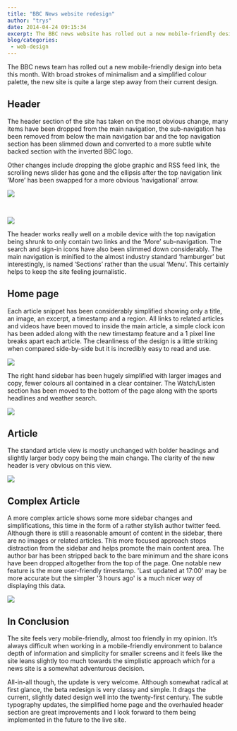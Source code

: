 ```yaml
---
title: "BBC News website redesign"
author: "trys"
date: 2014-04-24 09:15:34
excerpt: The BBC news website has rolled out a new mobile-friendly design into beta this month.
blog/categories: 
 - web-design
---
```


The BBC news team has rolled out a new mobile-friendly design into beta this month. With broad strokes of minimalism and a simplified colour palette, the new site is quite a large step away from their current design.

## Header

The header section of the site has taken on the most obvious change, many items have been dropped from the main navigation, the sub-navigation has been removed from below the main navigation bar and the top navigation section has been slimmed down and converted to a more subtle white backed section with the inverted BBC logo.

Other changes include dropping the globe graphic and RSS feed link, the scrolling news slider has gone and the ellipsis after the top navigation link ‘More’ has been swapped for a more obvious ‘navigational’ arrow.

![](images/blog/BBC-New-Header-1024x179.jpg)

&nbsp;

![](images/blog/BBC-Old-Header-1024x178.jpg)

The header works really well on a mobile device with the top navigation being shrunk to only contain two links and the ‘More’ sub-navigation. The search and sign-in icons have also been slimmed down considerably. The main navigation is minified to the almost industry standard ‘hamburger’ but interestingly, is named ‘Sections’ rather than the usual ‘Menu’. This certainly helps to keep the site feeling journalistic.

## Home page

Each article snippet has been considerably simplified showing only a title, an image, an excerpt, a timestamp and a region. All links to related articles and videos have been moved to inside the main article, a simple clock icon has been added along with the new timestamp feature and a 1 pixel line breaks apart each article. The cleanliness of the design is a little striking when compared side-by-side but it is incredibly easy to read and use.

[![](images/blog/BBC-Compare-Home-1024x340.jpg)](http://www.tomango.co.uk/wp-content/uploads/2014/04/BBC-Compare-Home.jpg)

The right hand sidebar has been hugely simplified with larger images and copy, fewer colours all contained in a clear container. The Watch/Listen section has been moved to the bottom of the page along with the sports headlines and weather search.

[![](images/blog/BBC-New-Home-Low-1024x638.jpg)](http://www.tomango.co.uk/wp-content/uploads/2014/04/BBC-New-Home-Low.jpg)

## Article

The standard article view is mostly unchanged with bolder headings and slightly larger body copy being the main change. The clarity of the new header is very obvious on this view.

[![](images/blog/BBC-Compare-End-1024x340.jpg)](http://www.tomango.co.uk/wp-content/uploads/2014/04/BBC-Compare-End.jpg)

## Complex Article

A more complex article shows some more sidebar changes and simplifications, this time in the form of a rather stylish author twitter feed. Although there is still a reasonable amount of content in the sidebar, there are no images or related articles. This more focused approach stops distraction from the sidebar and helps promote the main content area. The author bar has been stripped back to the bare minimum and the share icons have been dropped altogether from the top of the page. One notable new feature is the more user-friendly timestamp. 'Last updated at 17:00' may be more accurate but the simpler '3 hours ago' is a much nicer way of displaying this data.

[![](images/blog/BBC-Compare-Complex-1024x340.jpg)](http://www.tomango.co.uk/wp-content/uploads/2014/04/BBC-Compare-Complex.jpg)

## In Conclusion

The site feels very mobile-friendly, almost too friendly in my opinion. It’s always difficult when working in a mobile-friendly environment to balance depth of information and simplicity for smaller screens and it feels like the site leans slightly too much towards the simplistic approach which for a news site is a somewhat adventurous decision.

All-in-all though, the update is very welcome. Although somewhat radical at first glance, the beta redesign is very classy and simple. It drags the current, slightly dated design well into the twenty-first century. The subtle typography updates, the simplified home page and the overhauled header section are great improvements and I look forward to them being implemented in the future to the live site.


